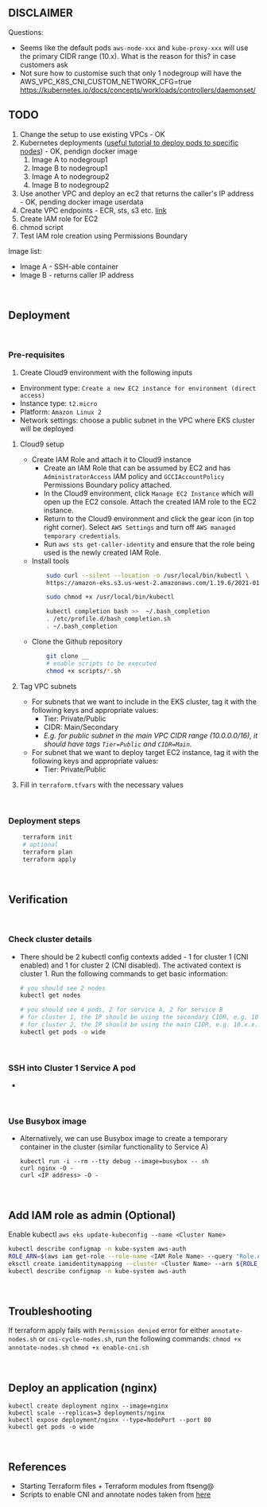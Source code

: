 ## DISCLAIMER


Questions:
- Seems like the default pods `aws-node-xxx` and `kube-proxy-xxx` will use the primary CIDR range (10.x). What is the reason for this? in case customers ask
- Not sure how to customise such that only 1 nodegroup will have the AWS_VPC_K8S_CNI_CUSTOM_NETWORK_CFG=true
https://kubernetes.io/docs/concepts/workloads/controllers/daemonset/

## TODO
1. Change the setup to use existing VPCs - OK
1. Kubernetes deployments ([useful tutorial to deploy pods to specific nodes](https://medium.com/kubernetes-tutorials/learn-how-to-assign-pods-to-nodes-in-kubernetes-using-nodeselector-and-affinity-features-e62c437f3cf8)) - OK, pendign docker image
    1. Image A to nodegroup1
    1. Image B to nodegroup1
    1. Image A to nodegroup2
    1. Image B to nodegroup2
1. Use another VPC and deploy an ec2 that returns the caller's IP address - OK, pending docker image userdata
1. Create VPC endpoints - ECR, sts, s3 etc. [link](https://docs.aws.amazon.com/eks/latest/userguide/private-clusters.html#vpc-endpoints-private-clusters)
1. Create IAM role for EC2
1. chmod script
1. Test IAM role creation using Permissions Boundary

Image list:
- Image A - SSH-able container
- Image B - returns caller IP address

<br>

## Deployment

<br>

### Pre-requisites

1. Create Cloud9 environment with the following inputs
- Environment type: `Create a new EC2 instance for environment (direct access)`
- Instance type: `t2.micro`
- Platform: `Amazon Linux 2`
- Network settings: choose a public subnet in the VPC where EKS cluster will be deployed

1. Cloud9 setup
    - Create IAM Role and attach it to Cloud9 instance
        - Create an IAM Role that can be assumed by EC2 and has `AdministratorAccess` IAM policy and `GCCIAccountPolicy` Permissions Boundary policy attached.
        - In the Cloud9 environment, click `Manage EC2 Instance` which will open up the EC2 console. Attach the created IAM role to the EC2 instance.
        - Return to the Cloud9 environment and click the gear icon (in top right corner). Select `AWS Settings` and turn off `AWS managed temporary credentials`.
        - Run `aws sts get-caller-identity` and ensure that the role being used is the newly created IAM Role.
    - Install tools
        ```bash
            sudo curl --silent --location -o /usr/local/bin/kubectl \
            https://amazon-eks.s3.us-west-2.amazonaws.com/1.19.6/2021-01-05/bin/linux/amd64/kubectl

            sudo chmod +x /usr/local/bin/kubectl

            kubectl completion bash >>  ~/.bash_completion
            . /etc/profile.d/bash_completion.sh
            . ~/.bash_completion
        ```
    - Clone the Github repository
        ```bash
            git clone __
            # enable scripts to be executed
            chmod +x scripts/*.sh
        ```

1. Tag VPC subnets  
    - For subnets that we want to include in the EKS cluster, tag it with the following keys and appropriate values:
        - Tier: Private/Public
        - CIDR: Main/Secondary
        - *E.g. for public subnet in the main VPC CIDR range (10.0.0.0/16), it should have tags `Tier=Public` and `CIDR=Main`.*
    - For subnet that we want to deploy target EC2 instance, tag it with the following keys and appropriate values:
        - Tier: Private/Public

1. Fill in `terraform.tfvars` with the necessary values

<br>

### Deployment steps

```bash
    terraform init
    # optional
    terraform plan
    terraform apply
```

<br>

## Verification

<br>

### Check cluster details
- There should be 2 kubectl config contexts added - 1 for cluster 1 (CNI enabled) and 1 for cluster 2 (CNI disabled). The activated context is cluster 1. Run the following commands to get basic information:
    ```bash
    # you should see 2 nodes
    kubectl get nodes

    # you should see 4 pods, 2 for service A, 2 for service B
    # for cluster 1, the IP should be using the secondary CIDR, e.g. 100.x.x.x
    # for cluster 2, the IP should be using the main CIDR, e.g. 10.x.x.x
    kubectl get pods -o wide
    ```

<br>

### SSH into Cluster 1 Service A pod
- 

<br>

### Use Busybox image
- Alternatively, we can use Busybox image to create a temporary container in the cluster (similar functionality to Service A)
    ```
    kubectl run -i --rm --tty debug --image=busybox -- sh
    curl nginx -O -
    curl <IP address> -O -
    ```

<br>

## Add IAM role as admin (Optional)

Enable kubectl
`aws eks update-kubeconfig --name <Cluster Name>`

```bash
kubectl describe configmap -n kube-system aws-auth
ROLE_ARN=$(aws iam get-role --role-name <IAM Role Name> --query "Role.Arn" --output text)
eksctl create iamidentitymapping --cluster <Cluster Name> --arn ${ROLE_ARN} --group system:masters --username admin
kubectl describe configmap -n kube-system aws-auth
```

<br>

## Troubleshooting

If terraform apply fails with `Permission denied` error for either `annotate-nodes.sh` or `cni-cycle-nodes.sh`, run the following commands:
`chmod +x annotate-nodes.sh`
`chmod +x enable-cni.sh`

<br>

## Deploy an application (nginx)

```
kubectl create deployment nginx --image=nginx
kubectl scale --replicas=3 deployments/nginx
kubectl expose deployment/nginx --type=NodePort --port 80
kubectl get pods -o wide
```

<br>

## References
- Starting Terraform files + Terraform modules from ftseng@
- Scripts to enable CNI and annotate nodes taken from [here](https://tf-eks-workshop.workshop.aws/500_eks-terraform-workshop/570_advanced-networking.html)